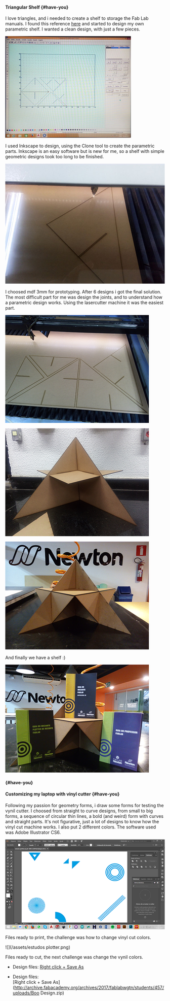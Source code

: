 #### Triangular Shelf {#have-you}

I love triangles, and i needed to create a shelf to storage the Fab Lab manuals. I found this reference [here](http://shoeboxdwelling.com/2011/07/18/triangular-shelf/) and started to design my own parametric shelf. I wanted a clean design, with just a few pieces.

![](/assets/1.jpg)

I used Inkscape to design, using the Clone tool to create the parametric parts. Inkscape is an easy software but is new for me, so a shelf with simple geometric designs took too long to be finished.

![](/assets/2.jpg)



I choosed mdf 3mm for prototyping. After 6 designs i got the final solution. The most difficult part for me was design the joints, and to understand how a parametric design works. Using the lasercutter machine it was the easiest part.

![](/assets/3.png)

![](/assets/4.png)

![](/assets/5.png)

And finally we have a shelf :\)

![](/assets/6.png)

####  {#have-you}

#### Customizing my laptop with vinyl cutter {#have-you}

Following my passion for geometry forms, i draw some forms for testing the vynil cutter. I choosed from straight to curve designs, from small to big forms, a sequence of circular thin lines, a bold \(and weird\) form with curves and straight parts. It's not figurative, just a lot of designs to know how the vinyl cut machine works. I also put 2 different colors. The software used was Adobe Illustrator CS6.

![](/assets/telaplotter1.png) 



Files ready to print, the challenge was how to change vinyl cut colors.

![](/assets/estudos plotter.png)



Files ready to cut, the next challenge was change the vynil colors.



* Design files: [Right click + Save As](http://archive.fabacademy.org/archives/2017/fablabwgtn/students/457/uploads/fab-beading-loom.zip)

* Design files:  
  [Right click + Save As](http://archive.fabacademy.org/archives/2017/fablabwgtn/students/457/uploads/Boo Design.zip)



